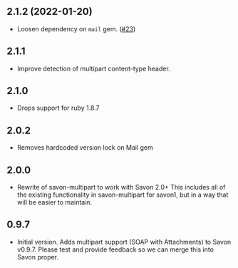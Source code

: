 ## 2.1.2 (2022-01-20)

* Loosen dependency on `mail` gem. ([#23](https://github.com/savonrb/savon-multipart/pull/23))

## 2.1.1

* Improve detection of multipart content-type header.

## 2.1.0

* Drops support for ruby 1.8.7

## 2.0.2
* Removes hardcoded version lock on Mail gem

## 2.0.0
* Rewrite of savon-multipart to work with Savon 2.0+
  This includes all of the existing functionality in savon-multipart
  for savon1, but in a way that will be easier to maintain.

## 0.9.7

* Initial version. Adds multipart support (SOAP with Attachments) to Savon v0.9.7.
  Please test and provide feedback so we can merge this into Savon proper.


